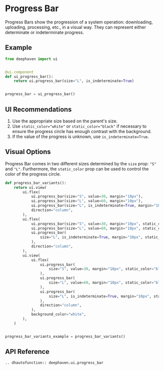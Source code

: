 # Progress Bar

Progress Bars show the progression of a system operation: downloading, uploading, processing, etc., in a visual way. They can represent either determinate or indeterminate progress.

## Example

```python
from deephaven import ui


@ui.component
def ui_progress_bar():
    return ui.progress_bar(size="L", is_indeterminate=True)


progress_bar = ui_progress_bar()
```

## UI Recommendations

1. Use the appropriate size based on the parent's size.
2. Use `static_color="white"` or `static_color="black"` if necessary to ensure the progress circle has enough contrast with the background.
3. If the value of the progress is unknown, use `is_indeterminate=True`.

## Visual Options

Progress Bar comes in two different sizes determined by the `size` prop: `"S"` and `"L"`. Furthermore, the `static_color` prop can be used to control the color of the progress circle.

```python
def progress_bar_variants():
    return ui.view(
        ui.flex(
            ui.progress_bar(size="S", value=30, margin="10px"),
            ui.progress_bar(size="L", value=60, margin="10px"),
            ui.progress_bar(size="L", is_indeterminate=True, margin="10px"),
            direction="column",
        ),
        ui.flex(
            ui.progress_bar(size="S", value=30, margin="10px", static_color="white"),
            ui.progress_bar(size="L", value=60, margin="10px", static_color="white"),
            ui.progress_bar(
                size="L", is_indeterminate=True, margin="10px", static_color="white"
            ),
            direction="column",
        ),
        ui.view(
            ui.flex(
                ui.progress_bar(
                    size="S", value=30, margin="10px", static_color="black"
                ),
                ui.progress_bar(
                    size="L", value=60, margin="10px", static_color="black"
                ),
                ui.progress_bar(
                    size="L", is_indeterminate=True, margin="10px", static_color="black"
                ),
                direction="column",
            ),
            background_color="white",
        ),
    )


progress_bar_variants_example = progress_bar_variants()
```

## API Reference

```{eval-rst}
.. dhautofunction:: deephaven.ui.progress_bar
```
